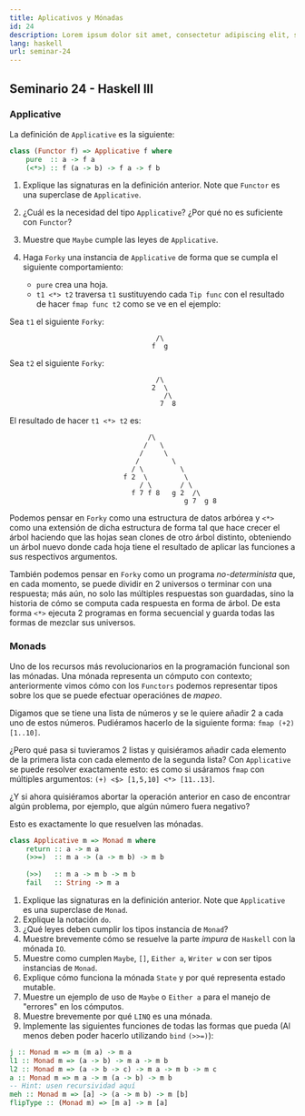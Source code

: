 ```yaml
---
title: Aplicativos y Mónadas
id: 24
description: Lorem ipsum dolor sit amet, consectetur adipiscing elit, sed do eiusmod tempor incididunt ut labore et dolore magna aliqua. Turpis tincidunt id aliquet risus feugiat.
lang: haskell
url: seminar-24
---
```


## Seminario 24 - Haskell III

### Applicative

La definición de `Applicative` es la siguiente:

```haskell
class (Functor f) => Applicative f where
    pure  :: a -> f a
    (<*>) :: f (a -> b) -> f a -> f b
```

1. Explique las signaturas en la definición anterior. Note que `Functor` es
una superclase de `Applicative`.
2. ¿Cuál es la necesidad del tipo `Applicative`? ¿Por qué no es suficiente
con `Functor`?
3. Muestre que `Maybe` cumple las leyes de `Applicative`. 
4. Haga `Forky` una instancia de `Applicative` de forma
que se cumpla el siguiente comportamiento:

    * `pure` crea una hoja.
    * `t1 <*> t2` traversa `t1` sustituyendo cada `Tip func` con
    el resultado de hacer `fmap func t2` como se ve en el ejemplo:

Sea `t1` el siguiente `Forky`:
```
                                    /\
                                   f  g
```

Sea `t2` el siguiente `Forky`:
```
                                    /\
                                   2  \
                                      /\
                                     7  8
```

El resultado de hacer `t1 <*> t2` es:
```
                                  /\
                                 /   \
                                /     \
                               /        \
                              / \         \
                            f 2  \         \
                                / \       / \
                              f 7 f 8   g 2  /\
                                           g 7  g 8
```

Podemos pensar en `Forky` como una estructura de datos arbórea
y `<*>` como una extensión de dicha estructura de forma tal
que hace crecer el árbol haciendo que las hojas sean clones
de otro árbol distinto, obteniendo un árbol nuevo donde cada
hoja tiene el resultado de aplicar las funciones a sus respectivos 
argumentos.

También podemos pensar en `Forky` como un programa *no-determinista*
que, en cada momento, se puede dividir en 2 universos o terminar con
una respuesta; más aún, no solo las múltiples respuestas son guardadas,
sino la historia de cómo se computa cada respuesta en forma de árbol.
De esta forma `<*>` ejecuta 2 programas en forma secuencial y
guarda todas las formas de mezclar sus universos.

### Monads

Uno de los recursos más revolucionarios en la programación
funcional son las mónadas.
Una mónada representa un cómputo con contexto; anteriormente
vimos cómo con los `Functors` podemos representar tipos sobre
los que se puede efectuar operaciónes de *mapeo*.

Digamos que se tiene una lista de números y se le quiere
añadir 2 a cada uno de estos números. Pudiéramos hacerlo
de la siguiente forma: `fmap (+2) [1..10]`.

¿Pero qué pasa si tuvieramos 2 listas y quisiéramos añadir
cada elemento de la primera lista con cada elemento de la
segunda lista? Con `Applicative` se puede resolver exactamente esto:
es como si usáramos `fmap` con múltiples argumentos:
`(+) <$> [1,5,10] <*> [11..13]`.

¿Y si ahora quisiéramos abortar la operación anterior en caso de
encontrar algún problema, por ejemplo, que algún número fuera negativo?

Esto es exactamente lo que resuelven las mónadas.

```haskell
class Applicative m => Monad m where
    return :: a -> m a
    (>>=)  :: m a -> (a -> m b) -> m b
    
    (>>)   :: m a -> m b -> m b
    fail   :: String -> m a
```
 
1. Explique las signaturas en la definición anterior. Note que 
`Applicative` es una superclase de `Monad`.
2. Explique la notación `do`.
3. ¿Qué leyes deben cumplir los tipos instancia de `Monad`?
4. Muestre brevemente cómo se resuelve la parte *impura* de `Haskell`
con la mónada `IO`.
5. Muestre como cumplen `Maybe`, `[]`, `Either a`, `Writer w` con 
ser tipos instancias de `Monad`.
6. Explique cómo funciona la mónada `State` y por qué representa
estado mutable. 
7. Muestre un ejemplo de uso de `Maybe` o `Either a` para el manejo
de "errores" en los cómputos.
8. Muestre brevemente por qué `LINQ` es una mónada.
9. Implemente las siguientes funciones de todas las formas que 
pueda (Al menos deben poder hacerlo utilizando `bind` `(>>=)`):

```haskell
j :: Monad m => m (m a) -> m a
l1 :: Monad m => (a -> b) -> m a -> m b
l2 :: Monad m => (a -> b -> c) -> m a -> m b -> m c
a :: Monad m => m a -> m (a -> b) -> m b
-- Hint: usen recursividad aquí
meh :: Monad m => [a] -> (a -> m b) -> m [b]
flipType :: (Monad m) => [m a] -> m [a]
```